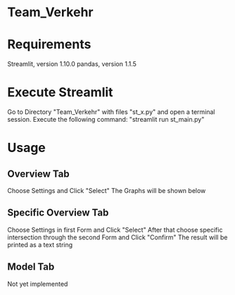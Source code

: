 # Team_Verkehr

# Requirements
Streamlit, version 1.10.0
pandas, version 1.1.5

# Execute Streamlit
Go to Directory "Team_Verkehr" with files "st_x.py" and open a terminal session.
Execute the following command: "streamlit run st_main.py"


# Usage
## Overview Tab
Choose Settings and Click "Select" 
The Graphs will be shown below

## Specific Overview Tab
Choose Settings in first Form and Click "Select"
After that choose specific intersection through the second Form and Click "Confirm"
The result will be printed as a text string

## Model Tab
Not yet implemented

